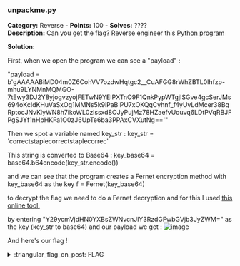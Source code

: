 ### unpackme.py
**Category:** Reverse - **Points:** 100 - **Solves:** ????  
**Description:** Can you get the flag? Reverse engineer this [Python program](./unpackme.flag.py/)

**Solution:**  

First, when we open the program we can see a "payload" :

"payload = b'gAAAAABiMD04m0Z6CohVV7ozdwHqtgc2__CuAFGG8rWhZBTL0lhfzp-mhu9LYNMnMQMGO-7tEwy3DJ2Y8yjogvzyojFETwN9YEIPXTnO9F1QnkPypWTgjISGve4gcSerJMs694oKcIdKHuVaSxOg1MMNs5k9iPaBIPU7xOKQqCyhnf_f4yUvLdMcer38BqRptocJNvKlyWN8h7ikoWL0zlssxd8OJyPujMz78HZaefvUouvq6LDtPVqRBJFPgSJYf1nHpHKFa1O0zJ6UpTe6ba3PPAxCVXutNg=='"

Then we spot a variable named key_str :
key_str = 'correctstaplecorrectstaplecorrec'

This string is converted to Base64 :
key_base64 = base64.b64encode(key_str.encode())

and we can see that the program creates a Fernet encryption method with key_base64 as the key
f = Fernet(key_base64)

to decrypt the flag we need to do a Fernet decryption and for this I used [this online tool.](https://asecuritysite.com/encryption/ferdecode)

by entering "Y29ycmVjdHN0YXBsZWNvcnJlY3RzdGFwbGVjb3JyZWM=" as the key (key_str to base64) and our payload we get :
![image](https://user-images.githubusercontent.com/90833446/160919054-2fb42e4b-5981-4292-9169-c48190209f24.png)

And here's our flag !


<details>
  <summary>:triangular_flag_on_post: FLAG</summary>

  ```
  picoCTF{175_chr157m45_5274ff21}
  ```
</details>
